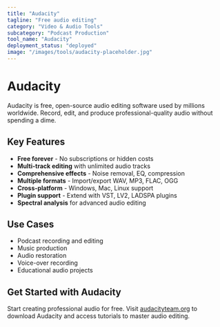 ```yaml
---
title: "Audacity"
tagline: "Free audio editing"
category: "Video & Audio Tools"
subcategory: "Podcast Production"
tool_name: "Audacity"
deployment_status: "deployed"
image: "/images/tools/audacity-placeholder.jpg"
---
```


# Audacity

Audacity is free, open-source audio editing software used by millions worldwide. Record, edit, and produce professional-quality audio without spending a dime.

## Key Features

- **Free forever** - No subscriptions or hidden costs
- **Multi-track editing** with unlimited audio tracks
- **Comprehensive effects** - Noise removal, EQ, compression
- **Multiple formats** - Import/export WAV, MP3, FLAC, OGG
- **Cross-platform** - Windows, Mac, Linux support
- **Plugin support** - Extend with VST, LV2, LADSPA plugins
- **Spectral analysis** for advanced audio editing

## Use Cases

- Podcast recording and editing
- Music production
- Audio restoration
- Voice-over recording
- Educational audio projects

## Get Started with Audacity

Start creating professional audio for free. Visit [audacityteam.org](https://www.audacityteam.org) to download Audacity and access tutorials to master audio editing.